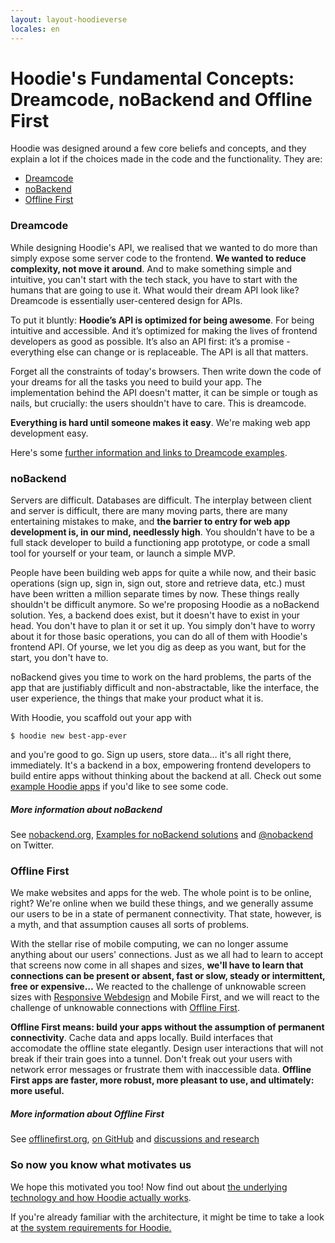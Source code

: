 ```yaml
---
layout: layout-hoodieverse
locales: en
---
```

# Hoodie's Fundamental Concepts: Dreamcode, noBackend and Offline First

Hoodie was designed around a few core beliefs and concepts, and they explain a lot if the choices made in the code and the functionality. They are:

- [Dreamcode](#dreamcode)
- [noBackend](#nobackend)
- [Offline First](#offline-first)

<a id="dreamcode"></a>

### Dreamcode

While designing Hoodie's API, we realised that we wanted to do more than simply expose some server code to the frontend. **We wanted to reduce complexity, not move it around**. And to make something simple and intuitive, you can't start with the tech stack, you have to start with the humans that are going to use it. What would their dream API look like? Dreamcode is essentially user-centered design for APIs.

To put it bluntly: **Hoodie’s API is optimized for being awesome**. For being intuitive and accessible. And it’s optimized for making the lives of frontend developers as good as possible. It’s also an API first: it’s a promise - everything else can change or is replaceable. The API is all that matters.

Forget all the constraints of today's browsers. Then write down the code of your dreams for all the tasks you need to build your app. The implementation behind the API doesn't matter, it can be simple or tough as nails, but crucially: the users shouldn't have to care. This is dreamcode.

**Everything is hard until someone makes it easy**. We're making web app development easy.

Here's some <a href="http://nobackend.org/dreamcode.html" target="_blank">further information and links to Dreamcode examples</a>.

<a id="nobackend"></a>

### noBackend

Servers are difficult. Databases are difficult. The interplay between client and server is difficult, there are many moving parts, there are many entertaining mistakes to make, and **the barrier to entry for web app development is, in our mind, needlessly high**. You shouldn't have to be a full stack developer to build a functioning app prototype, or code a small tool for yourself or your team, or launch a simple MVP.

People have been building web apps for quite a while now, and their basic operations (sign up, sign in, sign out, store and retrieve data, etc.) must have been written a million separate times by now. These things really shouldn't be difficult anymore. So we're proposing Hoodie as a noBackend solution. Yes, a backend does exist, but it doesn't have to exist in your head. You don't have to plan it or set it up. You simply don't have to worry about it for those basic operations, you can do all of them with Hoodie's frontend API. Of yourse, we let you dig as deep as you want, but for the start, you don't have to.

noBackend gives you time to work on the hard problems, the parts of the app that are justifiably difficult and non-abstractable, like the interface, the user experience, the things that make your product what it is.

With Hoodie, you scaffold out your app with

<pre><code class="language-bash">$ hoodie new best-app-ever</code></pre>

and you're good to go. Sign up users, store data… it's all right there, immediately. It's a backend in a box, empowering frontend developers to build entire apps without thinking about the backend at all. Check out some <a href="http://hood.ie/#showcases" target="_blank">example Hoodie apps</a> if you'd like to see some code.

##### More information about noBackend
See <a href="http://nobackend.org/" target="_blank">nobackend.org</a>, <a href="http://nobackend.org/solutions.html" target="_blank">Examples for noBackend solutions</a> and <a href="http://twitter.com/noBackend" target="_blank">@nobackend</a> on Twitter.

<a id="offline-first"></a>

### Offline First
We make websites and apps for the web. The whole point is to be online, right? We're online when we build these things, and we generally assume our users to be in a state of permanent connectivity. That state, however, is a myth, and that assumption causes all sorts of problems.

With the stellar rise of mobile computing, we can no longer assume anything about our users' connections. Just as we all had to learn to accept that screens now come in all shapes and sizes, **we'll have to learn that connections can be present or absent, fast or slow, steady or intermittent, free or expensive…** We reacted to the challenge of unknowable screen sizes with <a href="http://alistapart.com/article/responsive-web-design" target="_blank">Responsive Webdesign</a> and Mobile First, and we will react to the challenge of unknowable connections with <a href="http://alistapart.com/article/offline-first
" target="_blank">Offline First</a>.

**Offline First means: build your apps without the assumption of permanent connectivity**. Cache data and apps locally. Build interfaces that accomodate the offline state elegantly. Design user interactions that will not break if their train goes into a tunnel. Don't freak out your users with network error messages or frustrate them with inaccessible data. **Offline First apps are faster, more robust, more pleasant to use, and ultimately: more useful.**

##### More information about Offline First
See <a href="http://offlinefirst.org/" target="_blank">offlinefirst.org</a>, <a href="https://github.com/offlinefirst/" target="_blank">on GitHub</a> and <a href="https://github.com/offlinefirst/research" target="_blank">discussions and research</a>

### So now you know what motivates us
We hope this motivated you too! Now find out about [the underlying technology and how Hoodie actually works](/en/hoodieverse/how-hoodie-works.html).

If you're already familiar with the architecture, it might be time to take a look at <a href="system-requirements-browser-compatibilities-prerequisites-before-getting-started-with-hoodie.html">the system requirements for Hoodie.</a>
